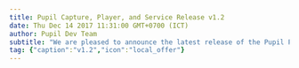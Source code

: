 ```yaml
--- 
title: Pupil Capture, Player, and Service Release v1.2
date: Thu Dec 14 2017 11:31:00 GMT+0700 (ICT) 
author: Pupil Dev Team 
subtitle: "We are pleased to announce the latest release of the Pupil Platform v1.2..."
tag: {"caption":"v1.2","icon":"local_offer"} 
---
```


<script src="//cdn.rawgit.com/showdownjs/showdown/1.3.0/dist/showdown.min.js"></script>
<script type="text/javascript">
document.addEventListener("DOMContentLoaded", function(event) { 
  $(document).ready(function() {
    $.ajax({
      type: 'GET',
      url: "https://api.github.com/repos/pupil-labs/pupil/releases/tags/v1.2",
      dataType: "jsonp",
      success: function(data, textStatus,jaXHR){
        var converter = new showdown.Converter();
        var text = data.data.body;
        var html = converter.makeHtml(text);
        html += '<a href="https://github.com/pupil-labs/pupil/releases/tag/v1.2">Download v1.2</a>';  
        $('section[class~="content"]').html(html);
        var _img = document.getElementsByTagName('img')[0];
        var _parent = _img.parentElement;
        var _parent_p = _parent.parentElement;
        _img.className = "u-padBottom--1";
        _parent.setAttribute('style','display:grid;');
        _img.setAttribute('style','width:80%;justify-self:center;');
      }
    })
;  });
});
</script>